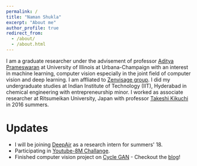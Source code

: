 ```yaml
---
permalink: /
title: "Naman Shukla"
excerpt: "About me"
author_profile: true
redirect_from: 
  - /about/
  - /about.html
---
```


I am a graduate researcher under the advisement of professor [Aditya Prameswaran](http://web.engr.illinois.edu/~adityagp/) at University of Illinois at Urbana-Champaign with an interest in machine learning, computer vision especially in the joint field of computer vision and deep learning. I am affliated to [Zenvisage group](http://zenvisage.cs.illinois.edu). I did my undergraduate studies at Indian Institute of Technology (IIT), Hyderabad in chemical engineering with entrepreneurship minor. I worked as associate researcher at Ritsumeikan University, Japan with professor [Takeshi Kikuchi](http://www.ritsumei.ac.jp/ls/news/article.html/?id=84) in 2016 summers.  

# Updates

- I will be joining [DeepAir](http://deepair.io) as a research intern for summers' 18. 
- Participating in [Youtube-8M Challange](https://research.google.com/youtube8m/index.html).
- Finished computer vision project on [Cycle GAN](https://arxiv.org/abs/1703.10593) - Checkout the [blog](https://cyclegans.github.io)!

